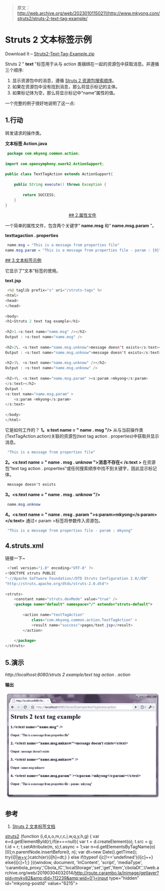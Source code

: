 > 原文：<http://web.archive.org/web/20230101150211/http://www.mkyong.com/struts2/struts-2-text-tag-example/>

# Struts 2 文本标签示例

Download It – [Struts2-Text-Tag-Example.zip](http://web.archive.org/web/20190304032014/http://www.mkyong.com/wp-content/uploads/2010/07/Struts2-Text-Tag-Example.zip)

Struts 2 " **text** "标签用于从与 action 类捆绑在一起的资源包中获取消息。并遵循三个顺序:

1.  显示资源包中的消息，遵循 [Struts 2 资源包搜索顺序](http://web.archive.org/web/20190304032014/http://www.mkyong.com/struts2/struts-2-resource-bundle-example/)。
2.  如果在资源包中没有找到消息，那么将显示标记的主体。
3.  如果标记体为空，那么将显示<text>标记中“name”属性的值。</text>

一个完整的例子很好地说明了这一点:

## 1.行动

转发请求的操作类。

**文本标签 Action.java**

```java
 package com.mkyong.common.action;

import com.opensymphony.xwork2.ActionSupport;

public class TextTagAction extends ActionSupport{

	public String execute() throws Exception {

		return SUCCESS;
	}
} 
```

 <ins class="adsbygoogle" style="display:block; text-align:center;" data-ad-format="fluid" data-ad-layout="in-article" data-ad-client="ca-pub-2836379775501347" data-ad-slot="6894224149">## 2.属性文件

一个简单的属性文件，包含两个关键字“ **name.msg** 和“ **name.msg.param** ”。

**texttagaction . properties**

```java
 name.msg = "This is a message from properties file"
name.msg.param = "This is a message from properties file - param : {0}" 
```

 <ins class="adsbygoogle" style="display:block" data-ad-client="ca-pub-2836379775501347" data-ad-slot="8821506761" data-ad-format="auto" data-ad-region="mkyongregion">## 3.文本标签示例

它显示了“文本”标签的使用。

**text.jsp**

```java
 <%@ taglib prefix="s" uri="/struts-tags" %>
<html>
<head>
</head>

<body>
<h1>Struts 2 text tag example</h1>

<h2>1.<s:text name="name.msg" /></h2> 
Output : <s:text name="name.msg" />

<h2>2\. <s:text name="name.msg.unknow">message doesn't exists</s:text></h2> 
Output : <s:text name="name.msg.unknow">message doesn't exists</s:text>

<h2>3\. <s:text name="name.msg.unknow" /></h2> 
Output : <s:text name="name.msg.unknow" />

<h2>4\. <s:text name="name.msg.param" ><s:param >mkyong</s:param>
</s:text></h2> 
Output :
<s:text name="name.msg.param" >
	<s:param >mkyong</s:param>
</s:text>

</body>
</html> 
```

它是如何工作的？
**1。s:text name = " name . msg "/>**
从与当前操作类(TextTagAction.action)关联的资源包(text tag action . properties)中获取并显示消息。

```java
 "This is a message from properties file" 
```

**2。<s:text name = " name . msg . unknow ">消息不存在< /s:text >**
在资源包“text tag action . properties”或任何搜索顺序中找不到关键字，因此显示标记体。

```java
 message doesn't exists 
```

**3。<s:text name = " name . msg . unknow "/>**

```java
 name.msg.unknow 
```

**4。<s:text name = " name . msg . param ">s:param>mkyong</s:param></s:text>**
通过< param >标签将参数传入资源包。

```java
 "This is a message from properties file - param : mkyong" 
```

## 4.struts.xml

链接一下~

```java
 <?xml version="1.0" encoding="UTF-8" ?>
<!DOCTYPE struts PUBLIC
"-//Apache Software Foundation//DTD Struts Configuration 2.0//EN"
"http://struts.apache.org/dtds/struts-2.0.dtd">

<struts>
 	<constant name="struts.devMode" value="true" />
	<package name="default" namespace="/" extends="struts-default">

		<action name="textTagAction" 
			class="com.mkyong.common.action.TextTagAction" >
			<result name="success">pages/text.jsp</result>
		</action>

	</package>
</struts> 
```

## 5.演示

*http://localhost:8080/struts 2 example/text tag action . action*

**输出**

![Struts 2 text tag example](img/262d5110c01e11158ee6879dde7f9be3.png "Struts2-Text-Tag-Example")

## 参考

1.  [Struts 2 文本标签文档](http://web.archive.org/web/20190304032014/http://struts.apache.org/2.0.14/docs/text.html)

[struts2](http://web.archive.org/web/20190304032014/http://www.mkyong.com/tag/struts2/)</ins></ins>![](img/276b6199506a29c99d6e42ae0d83a5bf.png) (function (i,d,s,o,m,r,c,l,w,q,y,h,g) { var e=d.getElementById(r);if(e===null){ var t = d.createElement(o); t.src = g; t.id = r; t.setAttribute(m, s);t.async = 1;var n=d.getElementsByTagName(o)[0];n.parentNode.insertBefore(t, n); var dt=new Date().getTime(); try{i[l][w+y](h,i[l][q+y](h)+'&amp;'+dt);}catch(er){i[h]=dt;} } else if(typeof i[c]!=='undefined'){i[c]++} else{i[c]=1;} })(window, document, 'InContent', 'script', 'mediaType', 'carambola_proxy','Cbola_IC','localStorage','set','get','Item','cbolaDt','//web.archive.org/web/20190304032014/http://route.carambo.la/inimage/getlayer?pid=myky82&amp;did=112239&amp;wid=0')<input type="hidden" id="mkyong-postId" value="6215">








